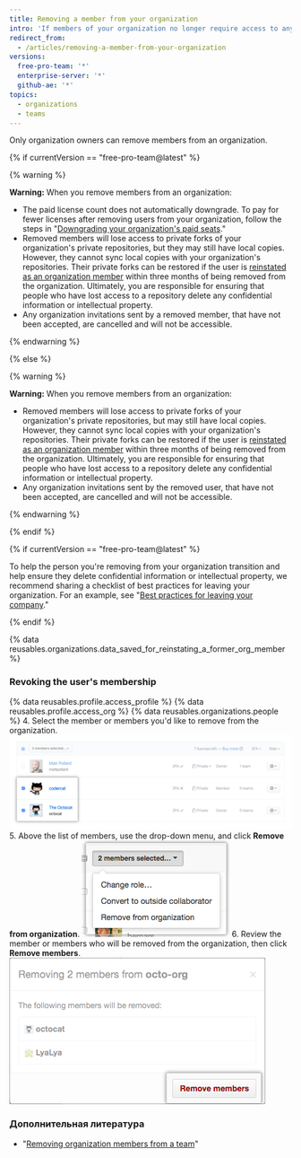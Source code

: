 ```yaml
---
title: Removing a member from your organization
intro: 'If members of your organization no longer require access to any repositories owned by the organization, you can remove them from the organization.'
redirect_from:
  - /articles/removing-a-member-from-your-organization
versions:
  free-pro-team: '*'
  enterprise-server: '*'
  github-ae: '*'
topics:
  - organizations
  - teams
---
```


Only organization owners can remove members from an organization.

{% if currentVersion == "free-pro-team@latest" %}

{% warning %}

**Warning:** When you remove members from an organization:
- The paid license count does not automatically downgrade. To pay for fewer licenses after removing users from your organization, follow the steps in "[Downgrading your organization's paid seats](/articles/downgrading-your-organization-s-paid-seats)."
- Removed members will lose access to private forks of your organization's private repositories, but they may still have local copies. However, they cannot sync local copies with your organization's repositories. Their private forks can be restored if the user is [reinstated as an organization member](/articles/reinstating-a-former-member-of-your-organization) within three months of being removed from the organization. Ultimately, you are responsible for ensuring that people who have lost access to a repository delete any confidential information or intellectual property.
- Any organization invitations sent by a removed member, that have not been accepted, are cancelled and will not be accessible.

{% endwarning %}

{% else %}

{% warning %}

**Warning:** When you remove members from an organization:
 - Removed members will lose access to private forks of your organization's private repositories, but may still have local copies. However, they cannot sync local copies with your organization's repositories. Their private forks can be restored if the user is [reinstated as an organization member](/articles/reinstating-a-former-member-of-your-organization) within three months of being removed from the organization. Ultimately, you are responsible for ensuring that people who have lost access to a repository delete any confidential information or intellectual property.
 - Any organization invitations sent by the removed user, that have not been accepted, are cancelled and will not be accessible.

{% endwarning %}

{% endif %}

{% if currentVersion == "free-pro-team@latest" %}

To help the person you're removing from your organization transition and help ensure they delete confidential information or intellectual property, we recommend sharing a checklist of best practices for leaving your organization. For an example, see "[Best practices for leaving your company](/articles/best-practices-for-leaving-your-company/)."

{% endif %}

{% data reusables.organizations.data_saved_for_reinstating_a_former_org_member %}

### Revoking the user's membership

{% data reusables.profile.access_profile %}
{% data reusables.profile.access_org %}
{% data reusables.organizations.people %}
4. Select the member or members you'd like to remove from the organization. ![List of members with two members selected](/assets/images/help/teams/list-of-members-selected-bulk.png)
5. Above the list of members, use the drop-down menu, and click **Remove from organization**. ![Drop-down menu with option to remove members](/assets/images/help/teams/user-bulk-management-options.png)
6. Review the member or members who will be removed from the organization, then click **Remove members**. ![List of members who will be removed and Remove members button](/assets/images/help/teams/confirm-remove-members-bulk.png)

### Дополнительная литература

- "[Removing organization members from a team](/articles/removing-organization-members-from-a-team)"

